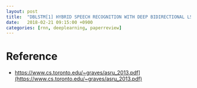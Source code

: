 ```yaml
---
layout: post
title:  "DBLSTM[1] HYBRID SPEECH RECOGNITION WITH DEEP BIDIRECTIONAL LSTM(2013) - Review"
date:   2018-02-21 09:15:00 +0900
categories: [rnn, deeplearning, paperreview]
---
```


# Reference
- https://www.cs.toronto.edu/~graves/asru_2013.pdf](https://www.cs.toronto.edu/~graves/asru_2013.pdf)
